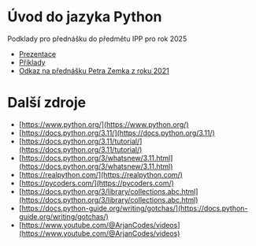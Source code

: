 Úvod do jazyka Python
======================
Podklady pro přednášku do předmětu IPP pro rok 2025

* [Prezentace](https://github.com/regeciovad/IPP-2025/blob/main/slides.pdf)
* [Příklady](https://github.com/regeciovad/IPP-2025/tree/main/examples)
* [Odkaz na přednášku Petra Zemka z roku 2021](https://github.com/s3rvac/talks/tree/master/2021-03-08-Introduction-to-Python)


Další zdroje
======================
* [https://www.python.org/](https://www.python.org/)
* [https://docs.python.org/3.11/](https://docs.python.org/3.11/)
* [https://docs.python.org/3.11/tutorial/](https://docs.python.org/3.11/tutorial/)
* [https://docs.python.org/3/whatsnew/3.11.html](https://docs.python.org/3/whatsnew/3.11.html)
* [https://realpython.com/](https://realpython.com/)
* [https://pycoders.com/](https://pycoders.com/)
* [https://docs.python.org/3/library/collections.abc.html](https://docs.python.org/3/library/collections.abc.html)
* [https://docs.python-guide.org/writing/gotchas/](https://docs.python-guide.org/writing/gotchas/)
* [https://www.youtube.com/@ArjanCodes/videos](https://www.youtube.com/@ArjanCodes/videos)

